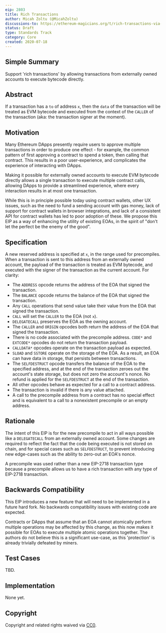 ```yaml
---
eip: 2803
title: Rich Transactions
author: Micah Zoltu (@MicahZoltu)
discussions-to: https://ethereum-magicians.org/t/rich-transactions-via-evm-bytecode-execution-from-externally-owned-accounts/4025
status: Draft
type: Standards Track
category: Core
created: 2020-07-18
---
```


## Simple Summary
Support 'rich transactions' by allowing transactions from externally owned accounts to execute bytecode directly.

## Abstract
If a transaction has a `to` of address `x`, then the `data` of the transaction will be treated as EVM bytecode and executed from the context of the `CALLER` of the transaction (aka: the transaction signer at the moment).

## Motivation
Many Ethereum DApps presently require users to approve multiple transactions in order to produce one effect - for example, the common pattern of first approving a contract to spend a token, then calling that contract. This results in a poor user-experience, and complicates the experience of interacting with DApps.

Making it possible for externally owned accounts to execute EVM bytecode directly allows a single transaction to execute multiple contract calls, allowing DApps to provide a streamlined experience, where every interaction results in at most one transaction.

While this is in principle possible today using contract wallets, other UX issues, such as the need to fund a sending account with gas money, lack of support for contract wallets in browser integrations, and lack of a consistent API for contract wallets has led to poor adoption of these. We propose this EIP as a way of enhancing the utility of existing EOAs, in the spirit of "don't let the perfect be the enemy of the good".

## Specification
A new reserved address is specified at `x`, in the range used for precompiles. When a transaction is sent to this address from an externally owned account, the payload of the transaction is treated as EVM bytecode, and executed with the signer of the transaction as the current account. For clarity:
 - The `ADDRESS` opcode returns the address of the EOA that signed the transaction.
 - The `BALANCE` opcode returns the balance of the EOA that signed the transaction.
 - Any `CALL` operations that send value take their value from the EOA that signed the transaction.
 - `CALL` will set the `CALLER` to the EOA (not `x`).
 - `DELEGATECALL` preserves the EOA as the owning account.
 - The `CALLER` and `ORIGIN` opcodes both return the address of the EOA that signed the transaction.
 - There is no code associated with the precompile address. `CODE*` and `EXTCODE*` opcodes do not return the transaction payload.
 - `CALLDATA*` opcodes operate on the transaction payload as expected. 
 - `SLOAD` and `SSTORE` operate on the storage of the EOA. As a result, an EOA can have data in storage, that persists between transactions.
 - The `SELFDESTRUCT` opcode transfers the balance of the EOA to the specified address, and at the end of the transaction zeroes out the account's state storage, but does not zero the account's nonce. No refund is applied for the `SELFDESTRUCT` at the end of the transaction.
 - All other opcodes behave as expected for a call to a contract address.
 - The transaction is invalid if there is any value attached.
 - A call to the precompile address from a contract has no special effect and is equivalent to a call to a nonexistent precompile or an empty address.

## Rationale
The intent of this EIP is for the new precompile to act in all ways possible like a `DELEGATECALL` from an externally owned account. Some changes are required to reflect the fact that the code being executed is not stored on chain, and for special cases such as `SELFDESTRUCT`, to prevent introducing new edge-cases such as the ability to zero-out an EOA's nonce.

A precompile was used rather than a new EIP-2718 transaction type because a precompile allows us to have a rich transaction with any type of EIP-2718 transaction.

## Backwards Compatibility
This EIP introduces a new feature that will need to be implemented in a future hard fork. No backwards compatibility issues with existing code are expected.

Contracts or DApps that assume that an EOA cannot atomically perform multiple operations may be affected by this change, as this now makes it possible for EOAs to execute multiple atomic operations together. The authors do not believe this is a significant use-case, as this 'protection' is already trivially defeated by miners.

## Test Cases
TBD.

## Implementation
None yet.

## Copyright
Copyright and related rights waived via [CC0](https://creativecommons.org/publicdomain/zero/1.0/).
